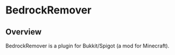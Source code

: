 BedrockRemover
==============

## Overview

BedrockRemover is a plugin for Bukkit/Spigot (a mod for Minecraft).
